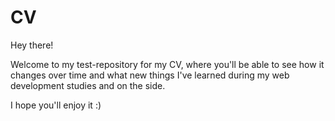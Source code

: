 # CV
Hey there!

Welcome to my test-repository for my CV, where you'll be able to see how it changes over time
and what new things I've learned during my web development studies and on the side.

I hope you'll enjoy it :)
